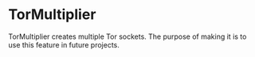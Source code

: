 # TorMultiplier

TorMultiplier creates multiple Tor sockets. The purpose of making it is to use this feature in future projects.

